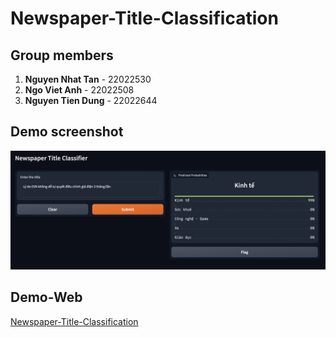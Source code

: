 # Newspaper-Title-Classification

## Group members
1. **Nguyen Nhat Tan** - 22022530
2. **Ngo Viet Anh** - 22022508
3. **Nguyen Tien Dung** - 22022644

## Demo screenshot
![](img/demo1.png)


## Demo-Web
[Newspaper-Title-Classification](https://huggingface.co/spaces/ND0210/data-mining)